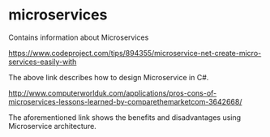 # microservices
Contains information about Microservices


https://www.codeproject.com/tips/894355/microservice-net-create-micro-services-easily-with

The above link describes how to design Microservice in C#.

http://www.computerworlduk.com/applications/pros-cons-of-microservices-lessons-learned-by-comparethemarketcom-3642668/

The aforementioned link shows the benefits and disadvantages using Microservice architecture.
